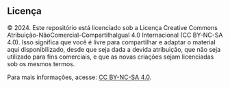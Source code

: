 ## Licença

© 2024. Este repositório está licenciado sob a Licença Creative Commons Atribuição-NãoComercial-CompartilhaIgual 4.0 Internacional (CC BY-NC-SA 4.0). Isso significa que você é livre para compartilhar e adaptar o material aqui disponibilizado, desde que seja dada a devida atribuição, que não seja utilizado para fins comerciais, e que as novas criações sejam licenciadas sob os mesmos termos.

Para mais informações, acesse: [CC BY-NC-SA 4.0](https://creativecommons.org/licenses/by-nc-sa/4.0/deed.pt-br).

